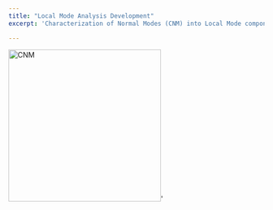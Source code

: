 ```yaml
---
title: "Local Mode Analysis Development"
excerpt: 'Characterization of Normal Modes (CNM) into Local Mode components'

---
```


<img src="https://jantoniosantiz.github.io/jrodriguezantonio.github.io/images/Cr-S1-HIE-1.png" width="300" alt="CNM" />'
